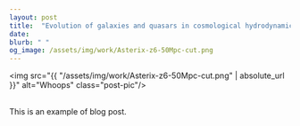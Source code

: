 ```yaml
---
layout: post
title:  "Evolution of galaxies and quasars in cosmological hydrodynamic simulations"
date:   
blurb: " "
og_image: /assets/img/work/Asterix-z6-50Mpc-cut.png
---
```


<img src="{{ "/assets/img/work/Asterix-z6-50Mpc-cut.png" | absolute_url }}" alt="Whoops" class="post-pic"/>
<br />
<br />

This is an example of blog post.
